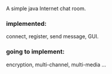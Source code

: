 A simple java Internet chat room.
### implemented:
connect, register, send message, GUI.
### going to implement:
encryption, multi-channel, multi-media ...